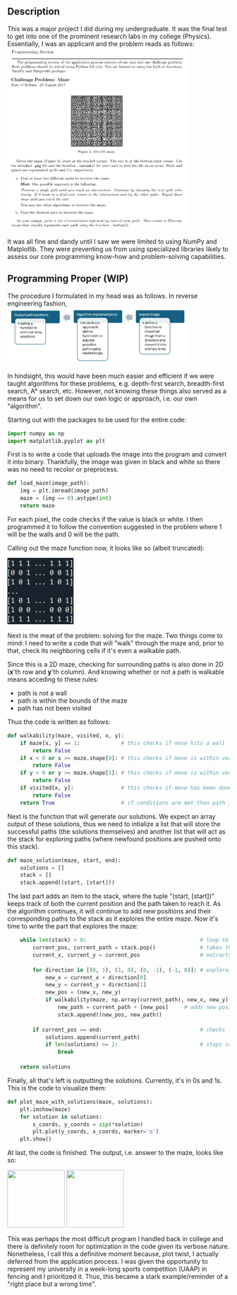 <h2>Description</h2>
This was a major project I did during my undergraduate. It was the final test to get into one of the prominent research labs in my college (Physics). Essentially, I was an applicant and the problem reads as follows:<br/>
<kbd>
<img src="Py_Maze_Problem_Statement.png" width="410" height="410">
</kbd>
<br/>
<br/>
It was all fine and dandy until I saw we were limited to using NumPy and Matplotlib. They were preventing us from using specialized libraries likely to assess our core programming know-how and problem-solving capabilities.

<h2>Programming Proper (WIP)</h2>
The procedure I formulated in my head was as follows. In reverse engineering fashion,

<img src="Methodology.png" width="410" height="130">

In hindsight, this would have been much easier and efficient if we were taught algorithms for these problems, e.g. depth-first search, breadth-first search, A* search, etc. However, not knowing these things also served as a means for us to set down our own logic or approach, i.e. our own "algorithm".

Starting out with the packages to be used for the entire code:

```python
import numpy as np
import matplotlib.pyplot as plt
```

First is to write a code that uploads the image into the program and convert it into binary. Thankfully, the image was given in black and white so there was no need to recolor or preprocess.

```python
def load_maze(image_path):
    img = plt.imread(image_path)
    maze = (img == 0).astype(int)
    return maze
```

For each pixel, the code checks if the value is black or white. I then programmed it to follow the convention suggested in the problem where 1 will be the walls and 0 will be the path.

Calling out the maze function now, it looks like so (albeit truncated):

<img src="Binary Maze Array.png" width="150" height="150">

Next is the meat of the problem: solving for the maze. Two things come to mind: I need to write a code that will "walk" through the maze and, prior to that, check its neighboring cells if it's even a walkable path.

Since this is a 2D maze, checking for surrounding paths is also done in 2D (**x**'th row and **y**'th column). And knowing whether or not a path is walkable means acceding to these rules:

- path is not a wall
- path is within the bounds of the maze
- path has not been visited

Thus the code is written as follows:

```python
def walkability(maze, visited, x, y):
    if maze[x, y] == 1:             # this checks if move hits a wall
        return False
    if x < 0 or x >= maze.shape[0]: # this checks if move is within vertical bounds
        return False
    if y < 0 or y >= maze.shape[1]: # this checks if move is within vertical bounds
        return False
    if visited[x, y]:               # this checks if move has been done
        return False
    return True                     # if conditions are met then path is walkable
```

Next is the function that will generate our solutions. We expect an array output of these solutions, thus we need to intialize a list that will store the successful paths (the solutions themselves) and another list that will act as the stack for exploring paths (where newfound positions are pushed onto this stack).

```python
def maze_solution(maze, start, end):
    solutions = []
    stack = []
    stack.append((start, [start]))
```

The last part adds an item to the stack, where the tuple "(start, [start])" keeps track of both the current position and the path taken to reach it. As the algorithm continues, it will continue to add new positions and their corresponding paths to the stack as it explores the entire maze. Now it's time to write the part that explores the maze:

```python
    while len(stack) > 0:                                    # loop to continue exploring while there are still paths to explore
        current_pos, current_path = stack.pop()              # takes the last position and its path from the stack
        current_x, current_y = current_pos                   # extracts the current x and y coordinates

        for direction in [(0, 1), (1, 0), (0, -1), (-1, 0)]: # explores all possible directions from current position
            new_x = current_x + direction[0]
            new_y = current_y + direction[1]
            new_pos = (new_x, new_y)
            if walkability(maze, np.array(current_path), new_x, new_y):
                new_path = current_path + [new_pos]     # adds new position and its path to the stack
                stack.append((new_pos, new_path))

        if current_pos == end:                               # checks if end of the maze has been reached
            solutions.append(current_path)
            if len(solutions) >= 2:                          # stops code at 2 solutions as per the problem statement
                break

    return solutions
```
Finally, all that's left is outputting the solutions. Currently, it's in 0s and 1s. This is the code to visualize them:

```python
def plot_maze_with_solutions(maze, solutions):
    plt.imshow(maze)
    for solution in solutions:
        x_coords, y_coords = zip(*solution)
        plt.plot(y_coords, x_coords, marker='o')
    plt.show()
```

At last, the code is finished. The output, i.e. answer to the maze, looks like so:

<img src="Solution_1.png" width="130" height="130">
<img src="Solution_2.png" width="130" height="130">

This was perhaps the most difficult program I handled back in college and there is definitely room for optimization in the code given its verbose nature. Nonetheless, I call this a definitive moment because, plot twist, I actually deferred from the application process. I was given the opportunity to represent my university in a week-long sports competition (UAAP) in fencing and I prioritized it. Thus, this became a stark example/reminder of a "right place but a wrong time".

